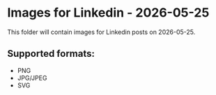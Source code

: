 # Images for Linkedin - 2026-05-25

This folder will contain images for Linkedin posts on 2026-05-25.

## Supported formats:
- PNG
- JPG/JPEG
- SVG
